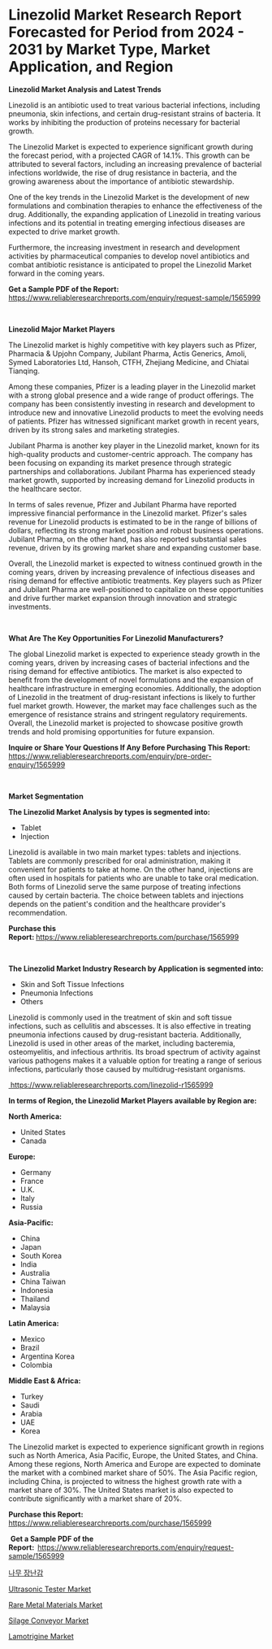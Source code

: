 <p><h1>Linezolid Market Research Report Forecasted for Period from 2024 -  2031 by Market Type, Market Application, and Region</h1></p><p><strong>Linezolid Market Analysis and Latest Trends</strong></p>
<p><p>Linezolid is an antibiotic used to treat various bacterial infections, including pneumonia, skin infections, and certain drug-resistant strains of bacteria. It works by inhibiting the production of proteins necessary for bacterial growth.</p><p>The Linezolid Market is expected to experience significant growth during the forecast period, with a projected CAGR of 14.1%. This growth can be attributed to several factors, including an increasing prevalence of bacterial infections worldwide, the rise of drug resistance in bacteria, and the growing awareness about the importance of antibiotic stewardship.</p><p>One of the key trends in the Linezolid Market is the development of new formulations and combination therapies to enhance the effectiveness of the drug. Additionally, the expanding application of Linezolid in treating various infections and its potential in treating emerging infectious diseases are expected to drive market growth.</p><p>Furthermore, the increasing investment in research and development activities by pharmaceutical companies to develop novel antibiotics and combat antibiotic resistance is anticipated to propel the Linezolid Market forward in the coming years.</p></p>
<p><strong>Get a Sample PDF of the Report:&nbsp;</strong> <a href="https://www.reliableresearchreports.com/enquiry/request-sample/1565999">https://www.reliableresearchreports.com/enquiry/request-sample/1565999</a></p>
<p>&nbsp;</p>
<p><strong>Linezolid Major Market Players</strong></p>
<p><p>The Linezolid market is highly competitive with key players such as Pfizer, Pharmacia & Upjohn Company, Jubilant Pharma, Actis Generics, Amoli, Symed Laboratories Ltd, Hansoh, CTFH, Zhejiang Medicine, and Chiatai Tianqing. </p><p>Among these companies, Pfizer is a leading player in the Linezolid market with a strong global presence and a wide range of product offerings. The company has been consistently investing in research and development to introduce new and innovative Linezolid products to meet the evolving needs of patients. Pfizer has witnessed significant market growth in recent years, driven by its strong sales and marketing strategies.</p><p>Jubilant Pharma is another key player in the Linezolid market, known for its high-quality products and customer-centric approach. The company has been focusing on expanding its market presence through strategic partnerships and collaborations. Jubilant Pharma has experienced steady market growth, supported by increasing demand for Linezolid products in the healthcare sector.</p><p>In terms of sales revenue, Pfizer and Jubilant Pharma have reported impressive financial performance in the Linezolid market. Pfizer's sales revenue for Linezolid products is estimated to be in the range of billions of dollars, reflecting its strong market position and robust business operations. Jubilant Pharma, on the other hand, has also reported substantial sales revenue, driven by its growing market share and expanding customer base.</p><p>Overall, the Linezolid market is expected to witness continued growth in the coming years, driven by increasing prevalence of infectious diseases and rising demand for effective antibiotic treatments. Key players such as Pfizer and Jubilant Pharma are well-positioned to capitalize on these opportunities and drive further market expansion through innovation and strategic investments.</p></p>
<p>&nbsp;</p>
<p><strong>What Are The Key Opportunities For Linezolid Manufacturers?</strong></p>
<p><p>The global Linezolid market is expected to experience steady growth in the coming years, driven by increasing cases of bacterial infections and the rising demand for effective antibiotics. The market is also expected to benefit from the development of novel formulations and the expansion of healthcare infrastructure in emerging economies. Additionally, the adoption of Linezolid in the treatment of drug-resistant infections is likely to further fuel market growth. However, the market may face challenges such as the emergence of resistance strains and stringent regulatory requirements. Overall, the Linezolid market is projected to showcase positive growth trends and hold promising opportunities for future expansion.</p></p>
<p><strong>Inquire or Share Your Questions If Any Before Purchasing This Report:</strong> <a href="https://www.reliableresearchreports.com/enquiry/pre-order-enquiry/1565999">https://www.reliableresearchreports.com/enquiry/pre-order-enquiry/1565999</a></p>
<p>&nbsp;</p>
<p><strong>Market Segmentation</strong></p>
<p><strong>The Linezolid Market Analysis by types is segmented into:</strong></p>
<p><ul><li>Tablet</li><li>Injection</li></ul></p>
<p><p>Linezolid is available in two main market types: tablets and injections. Tablets are commonly prescribed for oral administration, making it convenient for patients to take at home. On the other hand, injections are often used in hospitals for patients who are unable to take oral medication. Both forms of Linezolid serve the same purpose of treating infections caused by certain bacteria. The choice between tablets and injections depends on the patient's condition and the healthcare provider's recommendation.</p></p>
<p><strong>Purchase this Report:&nbsp;</strong><a href="https://www.reliableresearchreports.com/purchase/1565999">https://www.reliableresearchreports.com/purchase/1565999</a></p>
<p>&nbsp;</p>
<p><strong>The Linezolid Market Industry Research by Application is segmented into:</strong></p>
<p><ul><li>Skin and Soft Tissue Infections</li><li>Pneumonia Infections</li><li>Others</li></ul></p>
<p><p>Linezolid is commonly used in the treatment of skin and soft tissue infections, such as cellulitis and abscesses. It is also effective in treating pneumonia infections caused by drug-resistant bacteria. Additionally, Linezolid is used in other areas of the market, including bacteremia, osteomyelitis, and infectious arthritis. Its broad spectrum of activity against various pathogens makes it a valuable option for treating a range of serious infections, particularly those caused by multidrug-resistant organisms.</p></p>
<p><a href="https://www.reliableresearchreports.com/linezolid-r1565999">&nbsp;https://www.reliableresearchreports.com/linezolid-r1565999</a></p>
<p><strong>In terms of Region, the Linezolid Market Players available by Region are:</strong></p>
<p>
    <p> <strong> North America: </strong>
        <ul>
            <li>United States</li>
            <li>Canada</li>
        </ul>
        </p> 
    <p> <strong> Europe: </strong>
        <ul>
            <li>Germany</li>
            <li>France</li>
            <li>U.K.</li>
            <li>Italy</li>
            <li>Russia</li>
        </ul>
        </p> 
    <p> <strong> Asia-Pacific: </strong>
        <ul>
            <li>China</li>
            <li>Japan</li>
            <li>South Korea</li>
            <li>India</li>
            <li>Australia</li>
            <li>China Taiwan</li>
            <li>Indonesia</li>
            <li>Thailand</li>
            <li>Malaysia</li>
        </ul>
        </p> 
    <p> <strong> Latin America: </strong>
        <ul>
            <li>Mexico</li>
            <li>Brazil</li>
            <li>Argentina Korea</li>
            <li>Colombia</li>
        </ul>
        </p> 
    <p> <strong> Middle East & Africa: </strong>
        <ul>
            <li>Turkey</li>
            <li>Saudi</li>
            <li>Arabia</li>
            <li>UAE</li>
            <li>Korea</li>
        </ul>
    </p>
    </p>
<p><p>The Linezolid market is expected to experience significant growth in regions such as North America, Asia Pacific, Europe, the United States, and China. Among these regions, North America and Europe are expected to dominate the market with a combined market share of 50%. The Asia Pacific region, including China, is projected to witness the highest growth rate with a market share of 30%. The United States market is also expected to contribute significantly with a market share of 20%.</p></p>
<p><strong>Purchase this Report: </strong><a href="https://www.reliableresearchreports.com/purchase/1565999">https://www.reliableresearchreports.com/purchase/1565999</a></p>
<p>&nbsp;<strong>Get a Sample PDF of the Report:&nbsp;&nbsp;</strong><a href="https://www.reliableresearchreports.com/enquiry/request-sample/1565999">https://www.reliableresearchreports.com/enquiry/request-sample/1565999</a></p>
<p><strong></strong></p>
<p><p><a href="https://github.com/camron674/Market-Research-Report-List-1/blob/main/778938356123.md">나무 장난감</a></p><p><a href="https://www.linkedin.com/pulse/ultrasonic-tester-market-trends-forecast-competitive-analysis-qdwxe">Ultrasonic Tester Market</a></p><p><a href="https://issuu.com/reportprime-2/docs/rare-metal-materials-market-size-2030.pptx">Rare Metal Materials Market</a></p><p><a href="https://www.linkedin.com/pulse/silage-conveyor-market-dynamics-2024-2031-also-its-trends-projections-wxm1f">Silage Conveyor Market</a></p><p><a href="https://github.com/MyrtisWest1/Market-Research-Report-List-1/blob/main/lamotrigine-market.md">Lamotrigine Market</a></p></p>